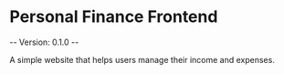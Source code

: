 # Personal Finance Frontend

-- Version: 0.1.0 --

A simple website that helps users manage their income and expenses.
